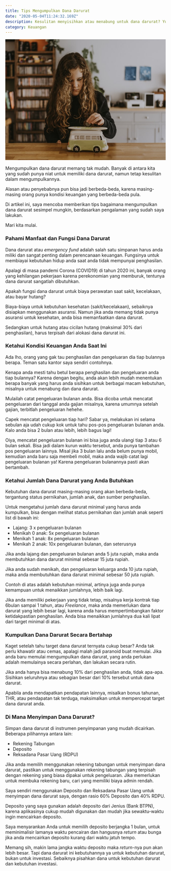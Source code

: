 ```yaml
---
title: Tips Mengumpulkan Dana Darurat
date: "2020-05-04T11:24:32.169Z"
description: Kesulitan menyisihkan atau menabung untuk dana darurat? Yuk simak tips berikut ini!
category: Keuangan
---
```

![Tips mengumpulkan dana darurat](./tips-mengumpulkan-dana-darurat.jpg 'Photo by Annie Spratt on Unsplash')

Mengumpulkan dana darurat memang tak mudah. Banyak di antara kita yang sudah punya niat untuk memiliki dana darurat, namun tetap kesulitan dalam mengumpulkannya.

Alasan atau penyebabnya pun bisa jadi berbeda-beda, karena masing-masing orang punya kondisi keuangan yang berbeda-beda pula.

Di artikel ini, saya mencoba memberikan tips bagaimana mengumpulkan dana darurat sesimpel mungkin, berdasarkan pengalaman yang sudah saya lakukan.

Mari kita mulai.

### Pahami Manfaat dan Fungsi Dana Darurat
Dana darurat atau *emergency fund* adalah salah satu simpanan harus anda miliki dan sangat penting dalam perencanaan keuangan. Fungsinya untuk membiayai kebutuhan hidup anda saat anda tidak mempunyai penghasilan.

Apalagi di masa pandemi Corona (COVID19) di tahun 2020 ini, banyak orang yang kehilangan pekerjaan karena perekonomian yang memburuk, tentunya dana darurat sangatlah dibutuhkan.

Apakah fungsi dana darurat untuk biaya perawatan saat sakit, kecelakaan, atau bayar hutang?

Biaya-biaya untuk kebutuhan kesehatan (sakit/kecelakaan), sebaiknya disiapkan menggunakan asuransi. Namun jika anda memang tidak punya asuransi untuk kesehatan, anda bisa memanfaatkan dana darurat.

Sedangkan untuk hutang atau cicilan hutang (maksimal 30% dari penghasilan), harus terpisah dari alokasi dana darurat ini.

### Ketahui Kondisi Keuangan Anda Saat Ini
Ada lho, orang yang gak tau penghasilan dan pengeluaran dia tiap bulannya berapa. Teman satu kantor saya sendiri contohnya.

Kenapa anda mesti tahu betul berapa penghasilan dan pengeluaran anda tiap bulannya? Karena dengan begitu, anda akan lebih mudah menentukan berapa banyak yang harus anda sisihkan untuk berbagai macam kebutuhan, misalnya untuk menabung dan dana darurat.

Mulailah catat pengeluaran bulanan anda. Bisa dicoba untuk mencatat pengeluaran dari tanggal anda gajian misalnya, karena umumnya setelah gajian, terbitlah pengeluaran hehehe.

Capek mencatat pengeluaran tiap hari? Sabar ya, melakukan ini selama sebulan aja udah cukup kok untuk tahu pos-pos pengeluaran bulanan anda. Kalo anda bisa 2 bulan atau lebih, lebih bagus lagi!

Oiya, mencatat pengeluaran bulanan ini bisa juga anda ulangi tiap 3 atau 6 bulan sekali. Bisa jadi dalam kurun waktu tersebut, anda punya tambahan pos pengeluaran lainnya. Misal jika 3 bulan lalu anda belum punya mobil, kemudian anda baru  saja membeli mobil, maka anda wajib catat lagi pengeluaran bulanan ya! Karena pengeluaran bulanannya pasti akan bertambah.

### Ketahui Jumlah Dana Darurat yang Anda Butuhkan
Kebutuhan dana darurat masing-masing orang akan berbeda-beda, tergantung status pernikahan, jumlah anak, dan sumber penghasilan.

Untuk mengetahui jumlah dana darurat minimal yang harus anda kumpulkan, bisa dengan melihat status pernikahan dan jumlah anak seperti list di bawah ini:
- Lajang: 3 x pengeluaran bulanan
- Menikah 0 anak: 5x pengeluaran bulanan
- Menikah 1 anak: 8x pengeluaran bulanan
- Menikah 2 anak: 10x pengeluaran bulanan, dan seterusnya

Jika anda lajang dan pengeluaran bulanan anda 5 juta rupiah, maka anda membutuhkan dana darurat minimal sebesar 15 juta rupiah.

Jika anda sudah menikah, dan pengeluaran keluarga anda 10 juta rupiah, maka anda membutuhkan dana darurat minimal sebesar 50 juta rupiah.

Contoh di atas adalah kebutuhan minimal, artinya juga anda punya kemampuan untuk menaikkan jumlahnya, lebih baik lagi.

Jika anda memiliki pekerjaan yang tidak tetap, misalnya kerja kontrak tiap 6bulan sampai 1 tahun, atau *Freelance*, maka anda memerlukan dana darurat yang lebih besar lagi, karena anda harus mempertimbangkan faktor ketidakpastian penghasilan. Anda bisa menaikkan jumlahnya dua kali lipat dari target minimal di atas.

### Kumpulkan Dana Darurat Secara Bertahap
Kaget setelah tahu target dana darurat ternyata cukup besar? Anda tak perlu khawatir atau cemas, apalagi malah jadi paranoid buat memulai. Jika anda baru memulai mengumpulkan dana darurat, yang anda perlukan adalah memulainya secara perlahan, dan lakukan secara rutin.

Jika anda hanya bisa menabung 10% dari penghasilan anda, tidak apa-apa. Sisihkan seluruhnya atau sebagian besar dari 10% tersebut untuk dana darurat.

Apabila anda mendapatkan pendapatan lainnya, misalkan bonus tahunan, THR, atau pendapatan tak terduga, maksimalkan untuk mempercepat target dana darurat anda.

### Di Mana Menyimpan Dana Darurat?
Simpan dana darurat di instrumen penyimpanan yang mudah dicairkan. Beberapa pilihannya antara lain:
- Rekening Tabungan
- Deposito
- Reksadana Pasar Uang (RDPU)

Jika anda memilih menggunakan rekening tabungan untuk menyimpan dana darurat, pastikan untuk menggunakan rekening tabungan yang terpisah dengan rekening yang biasa dipakai untuk pengeluaran. Jika memerlukan untuk membuka rekening baru, cari yang memiliki biaya admin rendah.

Saya sendiri menggunakan Deposito dan Reksadana Pasar Uang untuk menyimpan dana darurat saya, dengan rasio 60% Deposito dan 40% RDPU.

Deposito yang saya gunakan adalah deposito dari Jenius (Bank BTPN), karena aplikasinya cukup mudah digunakan dan mudah jika sewaktu-waktu ingin mencairkan deposito.

Saya menyarankan Anda untuk memilih deposito berjangka 1 bulan, untuk meminimalisir lamanya waktu pencairan dan hangusnya *return* atau bunga jika anda mencairkan deposito kurang dari waktu jatuh tempo.

Memang sih, makin lama jangka waktu deposito maka *return*-nya pun akan lebih besar. Tapi dana darurat ini kebutuhannya ya untuk kebutuhan darurat, bukan untuk investasi. Sebaiknya pisahkan dana untuk kebutuhan darurat dan kebutuhan investasi.

